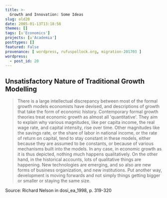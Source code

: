 ```yaml
---
title: >-
  Growth and Innovation: Some Ideas
slug: old20
date: 2005-01-13T13:18:58
themes: []
tags: [u'Economics']
projects: [u'Academia']
posttypes: []
featured: False
provenance: [ wordpress, rufuspollock.org, migration-201703 ]
wordpress:
  - post_id: 20
---
```


<h2>
	Unsatisfactory Nature of Traditional Growth Modelling
</h2>
<blockquote refId="dosi_ea_1998" loc="319-320">
	<p>
		There is a large intellectual discrepancy between most of the formal growth models economists have devised, and descriptions of growth that take the form of economic history. Contemporary formal growth theories treat economic growth as almost all 'quantitative'. They aim to explain why various magnitudes, like per capita income, the real wage rate, and capital intensity, rise over time. Other magnitudes like the savings rate, or the share of labor in national income, or the rate of return on capital, tend to stay constant in these models, either because they are assumed to be constants, or because of various mechanisms built into the models. In any case, in economic growth as it is thus depicted, nothing much happens qualitatively. On the other hand, in the historical accounts, lots of qualitative things are happening. New technologies are emerging, and so also are new forms of business organization, and new institutions. Put another way, development is moving forwards and not simply things getting bigger or smaller or staying the same size.
	</p>
</blockquote>
<p>
	Source: Richard Nelson in dosi_ea_1998, p. 319-320</p>

